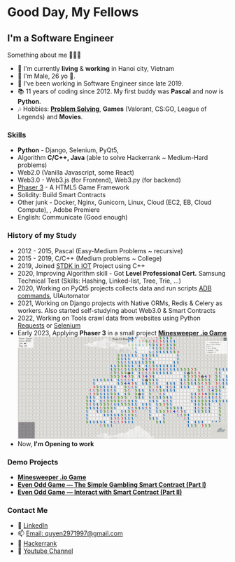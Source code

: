
# Good Day, My Fellows
## I'm a Software Engineer 

Something about me 🛴🛴🛴
- 🏡 I'm currently **living** & **working** in Hanoi city, Vietnam
- 🎂 I'm Male, 26 yo 📆.
- 💼 I've been working in Software Engineer since late 2019.
- 📚 11 years of coding since 2012. My first buddy was **Pascal** and now is **Python**.
- 🎶 Hobbies: [**Problem Solving**](https://www.hackerrank.com/quyen2971997), **Games** (Valorant, CS:GO, League of Legends) and **Movies**.

### Skills ###
- **Python** - Django, Selenium, PyQt5, 
- Algorithm **C/C++, Java** (able to solve Hackerrank  ~ Medium-Hard problems)
- Web2.0 (Vanilla Javascript, some React)
- Web3.0 - Web3.js (for Frontend), Web3.py (for backend)
- [Phaser 3](https://phaser.io/) - A HTML5 Game Framework
- Solidity: Build Smart Contracts
- Other junk - Docker, Nginx, Gunicorn, Linux, Cloud (EC2, EB, Cloud Compute), , Adobe Premiere
- English: Communicate (Good enough)

### History of my Study ###
- 2012 - 2015, Pascal (Easy-Medium Problems ~ recursive)
- 2015 - 2019, C/C++ (Medium problems ~ College)
- 2019, Joined [STDK in IOT](https://github.com/SmartThingsCommunity/st-device-sdk-c) Project using C++ 
- 2020, Improving Algorithm skill - Got **Level Professional Cert.** Samsung Technical Test  (Skills: Hashing, Linked-list, Tree, Trie, ...)
- 2020, Working on PyQt5 projects collects data and run scripts [ADB commands](https://developer.android.com/studio/command-line/adb), UIAutomator
- 2021, Working on Django projects with Native ORMs, Redis & Celery as workers. Also started self-studying about Web3.0 & Smart Contracts
- 2022, Working on Tools crawl data from websites using Python [Requests](https://requests.readthedocs.io/en/latest/) or [Selenium](https://selenium-python.readthedocs.io/)
- Early 2023, Applying **Phaser 3** in a small project [**Minesweeper .io Game**](https://github.com/quyen2971997/Minesweeper-socketio)
![image](https://github.com/quyen2971997/Minesweeper-socketio/raw/main/images/minesbg.png)
- Now, **I'm Opening to work**

### Demo Projects ###
- [**Minesweeper .io Game**](https://github.com/quyen2971997/Minesweeper-socketio)
- [**Even Odd Game — The Simple Gambling Smart Contract (Part I)**](https://github.com/quyen2971997/solidity-simple-roll-the-dice-game)
- [**Even Odd Game — Interact with Smart Contract (Part II)**](https://github.com/quyen2971997/django-even-odd-game-blockchain)

### Contact Me ###
- 💼 [LinkedIn](https://www.linkedin.com/in/quyen2971997/)
- 📫 [Email: quyen2971997@gmail.com](https://gmail.com)
- 🚩 [Hackerrank](https://www.hackerrank.com/quyen2971997)
- 📸 [Youtube Channel](https://www.youtube.com/@QuyeVN)

